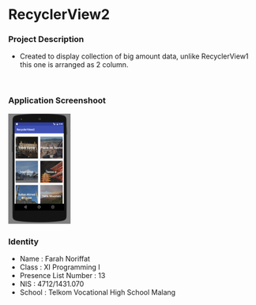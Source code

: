 # RecyclerView2
### Project Description
- Created to display collection of big amount data, unlike RecyclerView1 this one is arranged as 2 column.
<br>

### Application Screenshoot
<img src="https://github.com/faychan/RecyclerView2/blob/master/Screenshot-1.PNG" width="25%" height="25%">
<br>

### Identity
- Name                 : Farah Noriffat
- Class                : XI Programming I
- Presence List Number : 13
- NIS                  : 4712/1431.070
- School               : Telkom Vocational High School Malang
